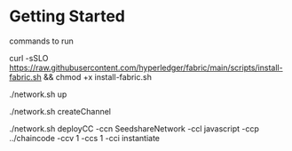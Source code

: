 # Getting Started

commands to run

curl -sSLO https://raw.githubusercontent.com/hyperledger/fabric/main/scripts/install-fabric.sh && chmod +x install-fabric.sh

./network.sh up

./network.sh createChannel

./network.sh deployCC -ccn SeedshareNetwork -ccl javascript -ccp ../chaincode -ccv 1 -ccs 1 -cci instantiate

